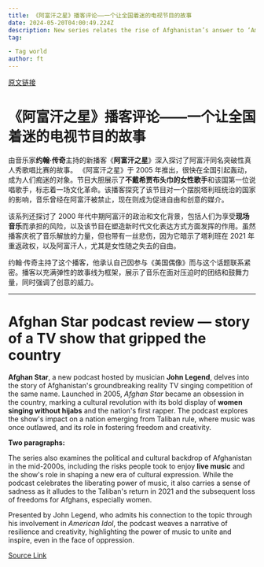 ```yaml
---
title: 《阿富汗之星》播客评论——一个让全国着迷的电视节目的故事
date: 2024-05-20T04:00:49.224Z
description: New series relates the rise of Afghanistan’s answer to ‘American Idol’ following the fall of the Taliban
tag: 

- Tag world
author: ft
---
```


[原文链接](https://ft.com/content/ce2a4258-3356-49c1-8303-f456ad002b29)

# 《阿富汗之星》播客评论——一个让全国着迷的电视节目的故事

由音乐家**约翰·传奇**主持的新播客《**阿富汗之星**》深入探讨了阿富汗同名突破性真人秀歌唱比赛的故事。 《阿富汗之星》于 2005 年推出，很快在全国引起轰动，成为人们痴迷的对象。节目大胆展示了**不戴希贾布头巾的女性歌手**和该国第一位说唱歌手，标志着一场文化革命。该播客探究了该节目对一个摆脱塔利班统治的国家的影响，音乐曾经在阿富汗被禁止，现在则成为促进自由和创意的媒介。

该系列还探讨了 2000 年代中期阿富汗的政治和文化背景，包括人们为享受**现场音乐**而承担的风险，以及该节目在塑造新时代文化表达方式方面发挥的作用。虽然播客庆祝了音乐解放的力量，但也带有一丝悲伤，因为它暗示了塔利班在 2021 年重返政权，以及阿富汗人，尤其是女性随之失去的自由。

约翰·传奇主持了这个播客，他承认自己因参与《美国偶像》而与这个话题联系紧密。播客以充满弹性的故事线为框架，展示了音乐在面对压迫时的团结和鼓舞力量，同时强调了创意的威力。

---

# Afghan Star podcast review — story of a TV show that gripped the country

**Afghan Star**, a new podcast hosted by musician **John Legend**, delves into the story of Afghanistan's groundbreaking reality TV singing competition of the same name. Launched in 2005, *Afghan Star* became an obsession in the country, marking a cultural revolution with its bold display of **women singing without hijabs** and the nation's first rapper. The podcast explores the show's impact on a nation emerging from Taliban rule, where music was once outlawed, and its role in fostering freedom and creativity. 

**Two paragraphs:**

The series also examines the political and cultural backdrop of Afghanistan in the mid-2000s, including the risks people took to enjoy **live music** and the show's role in shaping a new era of cultural expression. While the podcast celebrates the liberating power of music, it also carries a sense of sadness as it alludes to the Taliban's return in 2021 and the subsequent loss of freedoms for Afghans, especially women. 

Presented by John Legend, who admits his connection to the topic through his involvement in *American Idol*, the podcast weaves a narrative of resilience and creativity, highlighting the power of music to unite and inspire, even in the face of oppression.

[Source Link](https://ft.com/content/ce2a4258-3356-49c1-8303-f456ad002b29)

